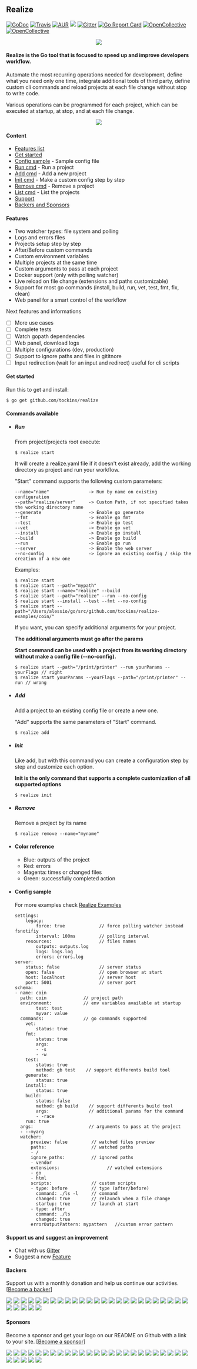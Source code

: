## Realize

[![GoDoc](https://img.shields.io/badge/documentation-godoc-blue.svg?style=flat-square)](https://godoc.org/github.com/tockins/realize)
[![Travis](https://img.shields.io/travis/tockins/realize.svg?style=flat-square)](https://travis-ci.org/tockins/realize)
[![AUR](https://img.shields.io/aur/license/yaourt.svg?style=flat-square)](https://raw.githubusercontent.com/tockins/realize/v1/LICENSE)
[![](https://img.shields.io/badge/realize-examples-yellow.svg?style=flat-square)](https://github.com/tockins/realize-examples)
[![Gitter](https://img.shields.io/gitter/room/tockins/realize.svg?style=flat-square)](https://gitter.im/tockins/realize?utm_source=badge&utm_medium=badge&utm_campaign=pr-badge&utm_content=badge)
[![Go Report Card](https://goreportcard.com/badge/github.com/tockins/realize?style=flat-square)](https://goreportcard.com/report/github.com/tockins/realize)
[![OpenCollective](https://opencollective.com/realize/backers/badge.svg?style=flat-square)](#backers) 
[![OpenCollective](https://opencollective.com/realize/sponsors/badge.svg?style=flat-square)](#sponsors)

<p align="center">
    <img src="https://i.imgur.com/7XiZyR1.png">
</p>

#### Realize is the Go tool that is focused to speed up and improve developers workflow.

Automate the most recurring operations needed for development, define what you need only one time, integrate additional tools of third party, define custom cli commands and reload projects at each file change without stop to write code.

Various operations can be programmed for each project, which can be executed at startup, at stop, and at each file change.


<p align="center">
    <img src="http://i.imgur.com/KpMSLnE.png">
</p>


#### Content

- [Features list](#features)
- [Get started](#get-started)
- [Config sample](#config-sample) - Sample config file
- [Run cmd](#run) - Run a project
- [Add cmd](#add) - Add a new project
- [Init cmd](#init) - Make a custom config step by step
- [Remove cmd](#remove) - Remove a project
- [List cmd](#list) - List the projects
- [Support](#support-us-and-suggest-an-improvement)
- [Backers and Sponsors](#backers)

#### Features

- Two watcher types: file system and polling
- Logs and errors files
- Projects setup step by step
- After/Before custom commands
- Custom environment variables
- Multiple projects at the same time
- Custom arguments to pass at each project
- Docker support (only with polling watcher)
- Live reload on file change (extensions and paths customizable)
- Support for most go commands (install, build, run, vet, test, fmt, fix, clean)
- Web panel for a smart control of the workflow

Next features and informations

- [ ] More use cases
- [ ] Complete tests
- [ ] Watch gopath dependencies 
- [ ] Web panel, download logs
- [ ] Multiple configurations (dev, production)
- [ ] Support to ignore paths and files in gititnore
- [ ] Input redirection (wait for an input and redirect) useful for cli scripts

#### Get started
Run this to get and install:
```
$ go get github.com/tockins/realize
```
#### Commands available

- ##### Run
    From project/projects root execute:
    ```
    $ realize start
    ```
    
    It will create a realize.yaml file if it doesn't exist already, add the working directory as project and run your workflow.
    
    "Start" command supports the following custom parameters:
    
    ```
    --name="name"               -> Run by name on existing configuration
    --path="realize/server"     -> Custom Path, if not specified takes the working directory name    
    --generate                  -> Enable go generate
    --fmt                       -> Enable go fmt
    --test                      -> Enable go test
    --vet                       -> Enable go vet
    --install                   -> Enable go install
    --build                     -> Enable go build   
    --run                       -> Enable go run
    --server                    -> Enable the web server
    --no-config                 -> Ignore an existing config / skip the creation of a new one
    ```
    Examples:
    
    ```
    $ realize start
    $ realize start --path="mypath"
    $ realize start --name="realize" --build
    $ realize start --path="realize" --run --no-config
    $ realize start --install --test --fmt --no-config
    $ realize start --path="/Users/alessio/go/src/github.com/tockins/realize-examples/coin/"
    ```
    
    If you want, you can specify additional arguments for your project.
    
     **The additional arguments must go after the params**
     
     **Start command can be used with a project from its working directory without make a config file (--no-config).**
    
    ```
    $ realize start --path="/print/printer" --run yourParams --yourFlags // right
    $ realize start yourParams --yourFlags --path="/print/printer" --run // wrong
    ```
- ##### Add 
    Add a project to an existing config file or create a new one.
    
    "Add" supports the same parameters of "Start" command.
    
    ```
    $ realize add
    ```

- ##### Init 
    Like add, but with this command you can create a configuration step by step and customize each option. 
    
    **Init is the only command that supports a complete customization of all supported options**
    
    ```
    $ realize init
    ```

- ##### Remove
    Remove a project by its name
    ```
    $ realize remove --name="myname"
    ```

- #### Color reference
    - Blue: outputs of the project
    - Red: errors
    - Magenta: times or changed files
    - Green: successfully completed action


- #### Config sample
    
    For more examples check [Realize Examples](https://github.com/tockins/realize-examples)
    
    ```
    settings:
        legacy:
            force: true             // force polling watcher instead fsnotifiy
            interval: 100ms         // polling interval
        resources:                  // files names
            outputs: outputs.log
            logs: logs.log
            errors: errors.log
    server:
        status: false               // server status
        open: false                 // open browser at start
        host: localhost             // server host
        port: 5001                  // server port
    schema:
    - name: coin
      path: coin              // project path
      environment:            // env variables available at startup
            test: test
            myvar: value
      commands:               // go commands supported
        vet:
            status: true
        fmt:
            status: true
            args:
            - -s
            - -w
        test:
            status: true
            method: gb test    // support differents build tool
        generate:
            status: true
        install:
            status: true
        build:
            status: false
            method: gb build    // support differents build tool
            args:               // additional params for the command
            - -race
        run: true
      args:                     // arguments to pass at the project
      - --myarg
      watcher:
          preview: false         // watched files preview
          paths:                 // watched paths
          - /
          ignore_paths:          // ignored paths
          - vendor
          extensions:                  // watched extensions
          - go
          - html
          scripts:               // custom scripts
          - type: before         // type (after/before)
            command: ./ls -l     // command
            changed: true        // relaunch when a file change
            startup: true        // launch at start
          - type: after
            command: ./ls
            changed: true
          errorOutputPattern: mypattern   //custom error pattern
    ```
         
#### Support us and suggest an improvement
- Chat with us [Gitter](https://gitter.im/tockins/realize)
- Suggest a new [Feature](https://github.com/tockins/realize/issues/new)

#### Backers

Support us with a monthly donation and help us continue our activities. [[Become a backer](https://opencollective.com/realize#backer)]

<a href="https://opencollective.com/realize/backer/0/website" target="_blank"><img src="https://opencollective.com/realize/backer/0/avatar.svg"></a>
<a href="https://opencollective.com/realize/backer/1/website" target="_blank"><img src="https://opencollective.com/realize/backer/1/avatar.svg"></a>
<a href="https://opencollective.com/realize/backer/2/website" target="_blank"><img src="https://opencollective.com/realize/backer/2/avatar.svg"></a>
<a href="https://opencollective.com/realize/backer/3/website" target="_blank"><img src="https://opencollective.com/realize/backer/3/avatar.svg"></a>
<a href="https://opencollective.com/realize/backer/4/website" target="_blank"><img src="https://opencollective.com/realize/backer/4/avatar.svg"></a>
<a href="https://opencollective.com/realize/backer/5/website" target="_blank"><img src="https://opencollective.com/realize/backer/5/avatar.svg"></a>
<a href="https://opencollective.com/realize/backer/6/website" target="_blank"><img src="https://opencollective.com/realize/backer/6/avatar.svg"></a>
<a href="https://opencollective.com/realize/backer/7/website" target="_blank"><img src="https://opencollective.com/realize/backer/7/avatar.svg"></a>
<a href="https://opencollective.com/realize/backer/8/website" target="_blank"><img src="https://opencollective.com/realize/backer/8/avatar.svg"></a>
<a href="https://opencollective.com/realize/backer/9/website" target="_blank"><img src="https://opencollective.com/realize/backer/9/avatar.svg"></a>
<a href="https://opencollective.com/realize/backer/10/website" target="_blank"><img src="https://opencollective.com/realize/backer/10/avatar.svg"></a>
<a href="https://opencollective.com/realize/backer/11/website" target="_blank"><img src="https://opencollective.com/realize/backer/11/avatar.svg"></a>
<a href="https://opencollective.com/realize/backer/12/website" target="_blank"><img src="https://opencollective.com/realize/backer/12/avatar.svg"></a>
<a href="https://opencollective.com/realize/backer/13/website" target="_blank"><img src="https://opencollective.com/realize/backer/13/avatar.svg"></a>
<a href="https://opencollective.com/realize/backer/14/website" target="_blank"><img src="https://opencollective.com/realize/backer/14/avatar.svg"></a>
<a href="https://opencollective.com/realize/backer/15/website" target="_blank"><img src="https://opencollective.com/realize/backer/15/avatar.svg"></a>
<a href="https://opencollective.com/realize/backer/16/website" target="_blank"><img src="https://opencollective.com/realize/backer/16/avatar.svg"></a>
<a href="https://opencollective.com/realize/backer/17/website" target="_blank"><img src="https://opencollective.com/realize/backer/17/avatar.svg"></a>
<a href="https://opencollective.com/realize/backer/18/website" target="_blank"><img src="https://opencollective.com/realize/backer/18/avatar.svg"></a>
<a href="https://opencollective.com/realize/backer/19/website" target="_blank"><img src="https://opencollective.com/realize/backer/19/avatar.svg"></a>
<a href="https://opencollective.com/realize/backer/20/website" target="_blank"><img src="https://opencollective.com/realize/backer/20/avatar.svg"></a>
<a href="https://opencollective.com/realize/backer/21/website" target="_blank"><img src="https://opencollective.com/realize/backer/21/avatar.svg"></a>
<a href="https://opencollective.com/realize/backer/22/website" target="_blank"><img src="https://opencollective.com/realize/backer/22/avatar.svg"></a>
<a href="https://opencollective.com/realize/backer/23/website" target="_blank"><img src="https://opencollective.com/realize/backer/23/avatar.svg"></a>
<a href="https://opencollective.com/realize/backer/24/website" target="_blank"><img src="https://opencollective.com/realize/backer/24/avatar.svg"></a>
<a href="https://opencollective.com/realize/backer/25/website" target="_blank"><img src="https://opencollective.com/realize/backer/25/avatar.svg"></a>
<a href="https://opencollective.com/realize/backer/26/website" target="_blank"><img src="https://opencollective.com/realize/backer/26/avatar.svg"></a>
<a href="https://opencollective.com/realize/backer/27/website" target="_blank"><img src="https://opencollective.com/realize/backer/27/avatar.svg"></a>
<a href="https://opencollective.com/realize/backer/28/website" target="_blank"><img src="https://opencollective.com/realize/backer/28/avatar.svg"></a>
<a href="https://opencollective.com/realize/backer/29/website" target="_blank"><img src="https://opencollective.com/realize/backer/29/avatar.svg"></a>


#### Sponsors

Become a sponsor and get your logo on our README on Github with a link to your site. [[Become a sponsor](https://opencollective.com/realize#sponsor)]

<a href="https://opencollective.com/realize/sponsor/0/website" target="_blank"><img src="https://opencollective.com/realize/sponsor/0/avatar.svg"></a>
<a href="https://opencollective.com/realize/sponsor/1/website" target="_blank"><img src="https://opencollective.com/realize/sponsor/1/avatar.svg"></a>
<a href="https://opencollective.com/realize/sponsor/2/website" target="_blank"><img src="https://opencollective.com/realize/sponsor/2/avatar.svg"></a>
<a href="https://opencollective.com/realize/sponsor/3/website" target="_blank"><img src="https://opencollective.com/realize/sponsor/3/avatar.svg"></a>
<a href="https://opencollective.com/realize/sponsor/4/website" target="_blank"><img src="https://opencollective.com/realize/sponsor/4/avatar.svg"></a>
<a href="https://opencollective.com/realize/sponsor/5/website" target="_blank"><img src="https://opencollective.com/realize/sponsor/5/avatar.svg"></a>
<a href="https://opencollective.com/realize/sponsor/6/website" target="_blank"><img src="https://opencollective.com/realize/sponsor/6/avatar.svg"></a>
<a href="https://opencollective.com/realize/sponsor/7/website" target="_blank"><img src="https://opencollective.com/realize/sponsor/7/avatar.svg"></a>
<a href="https://opencollective.com/realize/sponsor/8/website" target="_blank"><img src="https://opencollective.com/realize/sponsor/8/avatar.svg"></a>
<a href="https://opencollective.com/realize/sponsor/9/website" target="_blank"><img src="https://opencollective.com/realize/sponsor/9/avatar.svg"></a>
<a href="https://opencollective.com/realize/sponsor/10/website" target="_blank"><img src="https://opencollective.com/realize/sponsor/10/avatar.svg"></a>
<a href="https://opencollective.com/realize/sponsor/11/website" target="_blank"><img src="https://opencollective.com/realize/sponsor/11/avatar.svg"></a>
<a href="https://opencollective.com/realize/sponsor/12/website" target="_blank"><img src="https://opencollective.com/realize/sponsor/12/avatar.svg"></a>
<a href="https://opencollective.com/realize/sponsor/13/website" target="_blank"><img src="https://opencollective.com/realize/sponsor/13/avatar.svg"></a>
<a href="https://opencollective.com/realize/sponsor/14/website" target="_blank"><img src="https://opencollective.com/realize/sponsor/14/avatar.svg"></a>
<a href="https://opencollective.com/realize/sponsor/15/website" target="_blank"><img src="https://opencollective.com/realize/sponsor/15/avatar.svg"></a>
<a href="https://opencollective.com/realize/sponsor/16/website" target="_blank"><img src="https://opencollective.com/realize/sponsor/16/avatar.svg"></a>
<a href="https://opencollective.com/realize/sponsor/17/website" target="_blank"><img src="https://opencollective.com/realize/sponsor/17/avatar.svg"></a>
<a href="https://opencollective.com/realize/sponsor/18/website" target="_blank"><img src="https://opencollective.com/realize/sponsor/18/avatar.svg"></a>
<a href="https://opencollective.com/realize/sponsor/19/website" target="_blank"><img src="https://opencollective.com/realize/sponsor/19/avatar.svg"></a>
<a href="https://opencollective.com/realize/sponsor/20/website" target="_blank"><img src="https://opencollective.com/realize/sponsor/20/avatar.svg"></a>
<a href="https://opencollective.com/realize/sponsor/21/website" target="_blank"><img src="https://opencollective.com/realize/sponsor/21/avatar.svg"></a>
<a href="https://opencollective.com/realize/sponsor/22/website" target="_blank"><img src="https://opencollective.com/realize/sponsor/22/avatar.svg"></a>
<a href="https://opencollective.com/realize/sponsor/23/website" target="_blank"><img src="https://opencollective.com/realize/sponsor/23/avatar.svg"></a>
<a href="https://opencollective.com/realize/sponsor/24/website" target="_blank"><img src="https://opencollective.com/realize/sponsor/24/avatar.svg"></a>
<a href="https://opencollective.com/realize/sponsor/25/website" target="_blank"><img src="https://opencollective.com/realize/sponsor/25/avatar.svg"></a>
<a href="https://opencollective.com/realize/sponsor/26/website" target="_blank"><img src="https://opencollective.com/realize/sponsor/26/avatar.svg"></a>
<a href="https://opencollective.com/realize/sponsor/27/website" target="_blank"><img src="https://opencollective.com/realize/sponsor/27/avatar.svg"></a>
<a href="https://opencollective.com/realize/sponsor/28/website" target="_blank"><img src="https://opencollective.com/realize/sponsor/28/avatar.svg"></a>
<a href="https://opencollective.com/realize/sponsor/29/website" target="_blank"><img src="https://opencollective.com/realize/sponsor/29/avatar.svg"></a>
